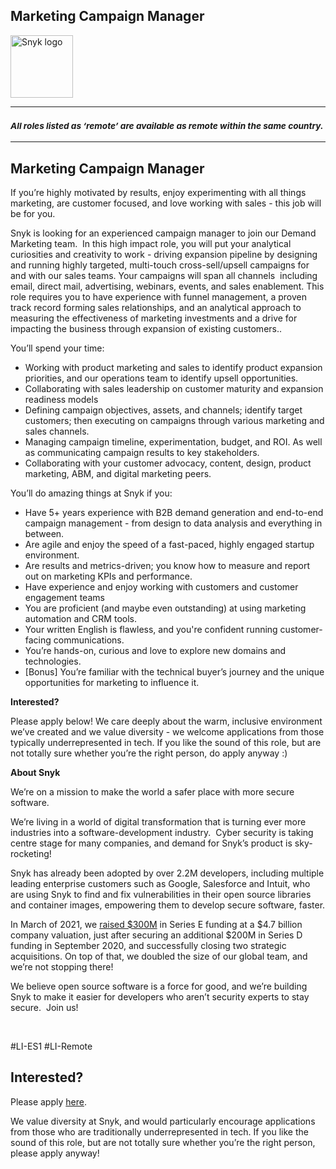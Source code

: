 Marketing Campaign Manager
---

<img src="https://res.cloudinary.com/snyk/image/upload/v1537345894/press-kit/brand/logo-black.png" width="100" alt="Snyk logo" />

<hr>
<h3><em><strong><sub>All roles listed as ‘remote’ are available as remote within the same country.</sub></strong></em></h3>
<hr>
<h2><strong>Marketing Campaign Manager</strong></h2>
<p><span style="font-weight: 400;">If you’re highly motivated by results, enjoy experimenting with all things marketing, are customer focused, and love working with sales - this job will be for you.</span></p>
<p><span style="font-weight: 400;">Snyk is looking for an experienced campaign manager to join our Demand Marketing team.&nbsp; In this high impact role, you will put your analytical curiosities and creativity to work - driving expansion pipeline by designing and running highly targeted, multi-touch cross-sell/upsell campaigns for and with our sales teams. Your campaigns will span all channels&nbsp; including email, direct mail, advertising, webinars, events, and sales enablement. This role requires you to have experience with funnel management, a proven track record forming sales relationships, and an analytical approach to measuring the effectiveness of marketing investments and </span><span style="font-weight: 400;">a drive for impacting the business through expansion of existing customers.</span><span style="font-weight: 400;">.</span></p>
<p><span style="font-weight: 400;">You’ll spend your time:&nbsp;</span></p>
<ul>
<li style="font-weight: 400;"><span style="font-weight: 400;">Working with product marketing and sales to identify product expansion priorities, and our operations team to identify upsell opportunities.</span></li>
<li style="font-weight: 400;"><span style="font-weight: 400;">Collaborating with sales leadership on customer maturity and expansion readiness models</span></li>
<li style="font-weight: 400;"><span style="font-weight: 400;">Defining campaign objectives, assets, and channels; identify target customers; then executing on campaigns through various marketing and sales channels.</span></li>
<li style="font-weight: 400;"><span style="font-weight: 400;">Managing campaign timeline, experimentation, budget, and ROI. As well as communicating campaign results to key stakeholders.</span></li>
<li style="font-weight: 400;"><span style="font-weight: 400;">Collaborating with your customer advocacy, content, design, product marketing, ABM, and digital marketing peers.&nbsp;</span></li>
</ul>
<p><span style="font-weight: 400;">You’ll do amazing things at Snyk if you:</span></p>
<ul>
<li style="font-weight: 400;"><span style="font-weight: 400;">Have 5+ years experience with B2B demand generation and end-to-end campaign management - from design to data analysis and everything in between.</span></li>
<li style="font-weight: 400;"><span style="font-weight: 400;">Are agile and enjoy the speed of a fast-paced, highly engaged startup environment.</span></li>
<li style="font-weight: 400;"><span style="font-weight: 400;">Are results and metrics-driven; you know how to measure and report out on marketing KPIs and performance.</span></li>
<li style="font-weight: 400;"><span style="font-weight: 400;">Have experience and enjoy working with customers and customer engagement teams</span></li>
<li style="font-weight: 400;"><span style="font-weight: 400;">You are proficient (and maybe even outstanding) at using marketing automation and CRM tools.&nbsp;</span></li>
<li style="font-weight: 400;"><span style="font-weight: 400;">Your written English is flawless, and you're confident running customer-facing communications.</span></li>
<li style="font-weight: 400;"><span style="font-weight: 400;">You’re hands-on, curious and love to explore new domains and technologies.</span></li>
<li style="font-weight: 400;"><span style="font-weight: 400;">[Bonus] You’re familiar with the technical buyer’s journey and the unique opportunities for marketing to influence it.</span></li>
</ul>
<p><strong>Interested?</strong></p>
<p><span style="font-weight: 400;">Please apply below! We care deeply about the warm, inclusive environment we’ve created and we value diversity - we welcome applications from those typically underrepresented in tech. If you like the sound of this role, but are not totally sure whether you’re the right person, do apply anyway :)</span></p>
<p class="p1"><span class="s1"><strong>About Snyk</strong></span></p>
<p><span style="font-weight: 400;">We’re on a mission to make the world a safer place with more secure software.</span></p>
<p><span style="font-weight: 400;">We’re living in a world of digital transformation that is turning ever more industries into a software-development industry.&nbsp; Cyber security is taking centre stage for many companies, and demand for Snyk’s product is sky-rocketing!&nbsp;&nbsp;</span></p>
<p><span style="font-weight: 400;">Snyk has already been adopted by over 2.2M developers, including multiple leading enterprise customers such as Google, Salesforce and Intuit, who are using Snyk to find and fix vulnerabilities in their open source libraries and container images, empowering them to develop secure software, faster.</span></p>
<p><span style="font-weight: 400;">In March of 2021, we <a href="https://snyk.io/news/snyk-advances-developer-first-security-with-series-e-investment/" target="_blank">raised $300M</a> in Series E funding at a $4.7 billion company valuation, just after securing an additional $200M in Series D funding in September 2020, and successfully closing two strategic acquisitions. On top of that, we doubled the size of our global team, and we’re not stopping there!&nbsp;&nbsp;</span></p>
<p><span style="font-weight: 400;">We believe open source software is a force for good, and we’re building Snyk to make it easier for developers who aren’t security experts to stay secure.&nbsp; Join us!</span></p>
<p>&nbsp;</p>
<p><span style="font-weight: 400;">#LI-ES1 #LI-Remote</span></p>

Interested?
---

Please apply [here](https://boards.greenhouse.io/snyk/jobs/5059275002#app).

We value diversity at Snyk, and would particularly encourage applications from those who are traditionally underrepresented in tech.
If you like the sound of this role, but are not totally sure whether you’re the right person, please apply anyway!
